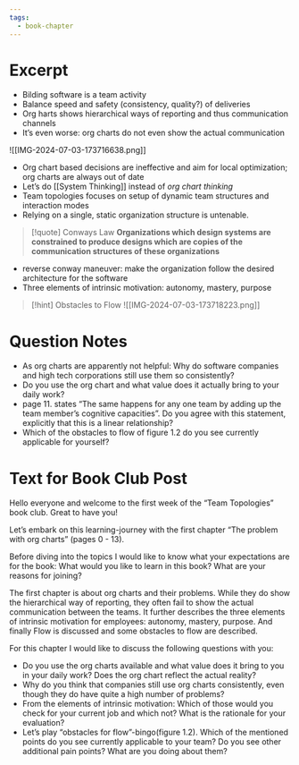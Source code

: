 ```yaml
---
tags:
  - book-chapter
---
```

# Excerpt

- Bilding software is a team activity
- Balance speed and safety (consistency, quality?) of deliveries
- Org harts shows hierarchical ways of reporting and thus communication channels
- It’s even worse: org charts do not even show the actual communication

![[IMG-2024-07-03-173716638.png]]

- Org chart based decisions are ineffective and aim for local optimization; org charts are always out of date
- Let’s do [[System Thinking]] instead of *org chart thinking*
- Team topologies focuses on setup of dynamic team structures and interaction modes
- Relying on a single, static organization structure is untenable.

 > [!quote] Conways Law
 > **Organizations which design systems are constrained to produce designs which are copies of the communication structures of these organizations**

- reverse conway maneuver: make the organization follow the desired architecture for the software
- Three elements of intrinsic motivation: autonomy, mastery, purpose
> [!hint] Obstacles to Flow
> ![[IMG-2024-07-03-173718223.png]]

# Question Notes

- As org charts are apparently not helpful: Why do software companies and high tech corporations still use them so consistently?
- Do you use the org chart and what value does it actually bring to your daily work?
- page 11. states “The same happens for any one team by adding up the team member’s cognitive capacities”. Do you agree with this statement, explicitly that this is a linear relationship?
- Which of the obstacles to flow of figure 1.2 do you see currently applicable for yourself?

# Text for Book Club Post

Hello everyone and welcome to the first week of the “Team Topologies” book club. Great to have you!

Let’s embark on this learning-journey with the first chapter “The problem with org charts” (pages 0 - 13).

Before diving into the topics I would like to know what your expectations are for the book: What would you like to learn in this book? What are your reasons for joining?

The first chapter is about org charts and their problems. While they do show the hierarchical way of reporting, they often fail to show the actual communication between the teams. It further describes the three elements of intrinsic motivation for employees: autonomy, mastery, purpose. And finally Flow is discussed and some obstacles to flow are described.

For this chapter I would like to discuss the following questions with you:

- Do you use the org charts available and what value does it bring to you in your daily work? Does the org chart reflect the actual reality?
- Why do you think that companies still use org charts consistently, even though they do have quite a high number of problems?
- From the elements of intrinsic motivation: Which of those would you check for your current job and which not? What is the rationale for your evaluation?
- Let’s play “obstacles for flow”-bingo(figure 1.2). Which of the mentioned points do you see currently applicable to your team? Do you see other additional pain points? What are you doing about them?
